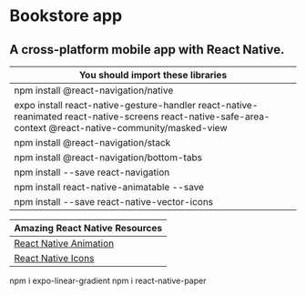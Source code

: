 # Bookstore app
## A cross-platform mobile app with React Native.


| You should import these libraries |
| ------------------------------------------------------------ |
|npm install @react-navigation/native|
|expo install react-native-gesture-handler react-native-reanimated react-native-screens react-native-safe-area-context @react-native-community/masked-view|
|npm install @react-navigation/stack|
|npm install @react-navigation/bottom-tabs|
|npm install --save react-navigation|
|npm install react-native-animatable --save|
|npm install --save react-native-vector-icons|

| Amazing React Native Resources|
| ------------------------------------------------------------ |
|[React Native Animation](https://github.com/oblador/react-native-animatable)|
|[React Native Icons](https://oblador.github.io/react-native-vector-icons/)|
npm i expo-linear-gradient
npm i react-native-paper

